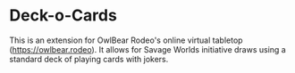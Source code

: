# Deck-o-Cards

This is an extension for OwlBear Rodeo's online virtual tabletop (https://owlbear.rodeo).  It allows for Savage Worlds initiative draws using a standard deck of playing cards with jokers.
